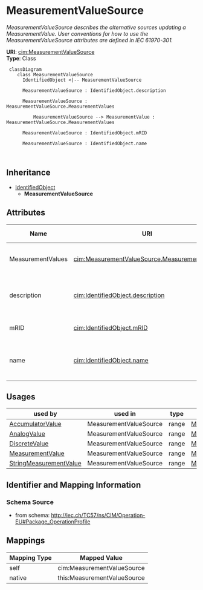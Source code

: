 # MeasurementValueSource


_MeasurementValueSource describes the alternative sources updating a MeasurementValue. User conventions for how to use the MeasurementValueSource attributes are defined in IEC 61970-301._





**URI**: [cim:MeasurementValueSource](http://iec.ch/TC57/CIM100#MeasurementValueSource)<br />
**Type**: Class




```mermaid
 classDiagram
    class MeasurementValueSource
      IdentifiedObject <|-- MeasurementValueSource
      
      MeasurementValueSource : IdentifiedObject.description
        
      MeasurementValueSource : MeasurementValueSource.MeasurementValues
        
          MeasurementValueSource --> MeasurementValue : MeasurementValueSource.MeasurementValues
        
      MeasurementValueSource : IdentifiedObject.mRID
        
      MeasurementValueSource : IdentifiedObject.name
        
      
```





## Inheritance
* [IdentifiedObject](IdentifiedObject.md)
    * **MeasurementValueSource**



## Attributes


| Name | URI | Cardinality and Range | Description | Inheritance |
| ---  | --- | --- | --- | --- |
| MeasurementValues | [cim:MeasurementValueSource.MeasurementValues](http://iec.ch/TC57/CIM100#MeasurementValueSource.MeasurementValues) | 0..* <br />  [MeasurementValue](MeasurementValue.md)  | The MeasurementValues updated by the source | direct |
| description | [cim:IdentifiedObject.description](http://iec.ch/TC57/CIM100#IdentifiedObject.description) | 0..1 <br />  string  | The description is a free human readable text describing or naming the object | [IdentifiedObject](IdentifiedObject.md) |
| mRID | [cim:IdentifiedObject.mRID](http://iec.ch/TC57/CIM100#IdentifiedObject.mRID) | 1..1 <br />  string  | Master resource identifier issued by a model authority | [IdentifiedObject](IdentifiedObject.md) |
| name | [cim:IdentifiedObject.name](http://iec.ch/TC57/CIM100#IdentifiedObject.name) | 1..1 <br />  string  | The name is any free human readable and possibly non unique text naming the o... | [IdentifiedObject](IdentifiedObject.md) |





## Usages

| used by | used in | type | used |
| ---  | --- | --- | --- |
| [AccumulatorValue](AccumulatorValue.md) | MeasurementValueSource | range | [MeasurementValueSource](MeasurementValueSource.md) |
| [AnalogValue](AnalogValue.md) | MeasurementValueSource | range | [MeasurementValueSource](MeasurementValueSource.md) |
| [DiscreteValue](DiscreteValue.md) | MeasurementValueSource | range | [MeasurementValueSource](MeasurementValueSource.md) |
| [MeasurementValue](MeasurementValue.md) | MeasurementValueSource | range | [MeasurementValueSource](MeasurementValueSource.md) |
| [StringMeasurementValue](StringMeasurementValue.md) | MeasurementValueSource | range | [MeasurementValueSource](MeasurementValueSource.md) |






## Identifier and Mapping Information







### Schema Source


* from schema: http://iec.ch/TC57/ns/CIM/Operation-EU#Package_OperationProfile





## Mappings

| Mapping Type | Mapped Value |
| ---  | ---  |
| self | cim:MeasurementValueSource |
| native | this:MeasurementValueSource |




